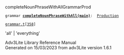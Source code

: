 <span class="title">completeNounPhraseWithAll</span><span class="type">GrammarProd</span>

`grammar `**[`completeNounPhraseWithAll(main)`](../object/completeNounPhraseWithAll(main).html)**` :   `[`Production`](../object/Production.html)

[`grammar.t`](../file/grammar.t.html)`[`[`358`](../source/grammar.t.html#358)`]`

<div class="gramrule">

'all' \| 'everything'  

</div>

<div class="ftr">

Adv3Lite Library Reference Manual  
Generated on 15/03/2023 from adv3Lite version 1.6.1

</div>
